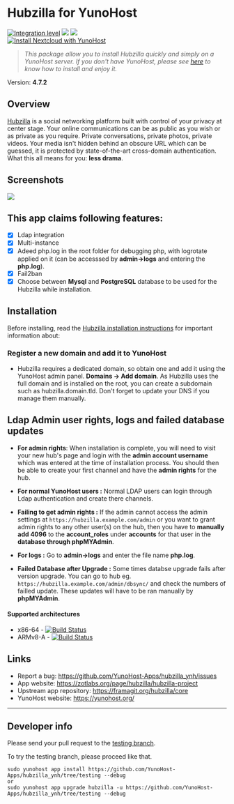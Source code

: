 # Hubzilla for YunoHost

[![Integration level](https://dash.yunohost.org/integration/hubzilla.svg)](https://dash.yunohost.org/appci/app/hubzilla) ![](https://ci-apps.yunohost.org/ci/badges/hubzilla.status.svg) ![](https://ci-apps.yunohost.org/ci/badges/hubzilla.maintain.svg)  
[![Install Nextcloud with YunoHost](https://install-app.yunohost.org/install-with-yunohost.png)](https://install-app.yunohost.org/?app=hubzilla)

> *This package allow you to install Hubzilla quickly and simply on a YunoHost server.
If you don't have YunoHost, please see [here](https://yunohost.org/#/install) to know how to install and enjoy it.*

Version: **4.7.2**

## Overview
[Hubzilla](https://hub.libranet.de/directory?f=&global=1&pubforums=1) is a social networking platform built with control of your privacy at center stage. Your online communications can be as public as you wish or as private as you require. Private conversations, private photos, private videos. Your media isn't hidden behind an obscure URL which can be guessed, it is protected by state-of-the-art cross-domain authentication. What this all means for you: **less drama**.

## Screenshots

![](https://fediverse.party/img/screenshots/hubzilla-1.png)

## This app claims following features:
- [X] Ldap integration
- [X] Multi-instance
- [X] Adeed php.log in the root folder for debugging php, with logrotate applied on it (can be accesssed by **admin->logs** and entering the **php.log**).
- [X] Fail2ban
- [X] Choose between **Mysql** and **PostgreSQL** database to be used for the Hubzilla while installation.

## Installation
Before installing, read the [Hubzilla installation instructions](https://framagit.org/hubzilla/core/blob/master/install/INSTALL.txt) for important information about:

### Register a new domain and add it to YunoHost
- Hubzilla requires a dedicated domain, so obtain one and add it using the YunoHost admin panel. **Domains -> Add domain**. As Hubzilla uses the full domain and is installed on the root, you can create a subdomain such as hubzilla.domain.tld. Don't forget to update your DNS if you manage them manually.

## Ldap Admin user rights, logs and failed database updates

- **For admin rights**: When installation is complete, you will need to visit your new hub's page and login with the **admin account username** which was entered at the time of installation process. You should then be able to create your first channel and have the **admin rights** for the hub.

- **For normal YunoHost users :** Normal LDAP users can login through Ldap authentication and create there channels.

- **Failing to get admin rights :** If the admin cannot access the admin settings at `https://hubzilla.example.com/admin` or you want to grant admin rights to any other user(s) on the hub, then you have to **manually add 4096** to the **account_roles** under **accounts** for that user in the **database through phpMYAdmin**.

- **For logs :**  Go to **admin->logs** and enter the file name **php.log**.

- **Failed Database after Upgrade :** Some times databse upgrade fails after version upgrade. You can go to hub  eg. `https://hubzilla.example.com/admin/dbsync/` and check the numbers of failled update. These updates will have to be ran manually by **phpMYAdmin**.

#### Supported architectures

* x86-64 - [![Build Status](https://ci-apps.yunohost.org/ci/logs/hubzilla%20%28Official%29.svg)](https://ci-apps.yunohost.org/ci/apps/hubzilla/)
* ARMv8-A - [![Build Status](https://ci-apps-arm.yunohost.org/ci/logs/hubzilla%20%28Official%29.svg)](https://ci-apps-arm.yunohost.org/ci/apps/hubzilla/)

## Links

 * Report a bug: https://github.com/YunoHost-Apps/hubzilla_ynh/issues
 * App website: https://zotlabs.org/page/hubzilla/hubzilla-project
 * Upstream app repository: https://framagit.org/hubzilla/core
 * YunoHost website: https://yunohost.org/

---

## Developer info

Please send your pull request to the [testing branch](https://github.com/YunoHost-Apps/hubzilla_ynh/tree/testing).

To try the testing branch, please proceed like that.
```
sudo yunohost app install https://github.com/YunoHost-Apps/hubzilla_ynh/tree/testing --debug
or
sudo yunohost app upgrade hubzilla -u https://github.com/YunoHost-Apps/hubzilla_ynh/tree/testing --debug
```
